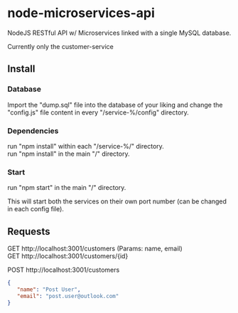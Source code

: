 # node-microservices-api
NodeJS RESTful API w/ Microservices linked with a single MySQL database.

Currently only the customer-service

## Install

### Database

Import the "dump.sql" file into the database of your liking and change the "config.js" file content in every "/service-%/config" directory.

### Dependencies

run "npm install" within each "/service-%/" directory.  
run "npm install" in the main "/" directory.

### Start

run "npm start" in the main "/" directory.

This will start both the services on their own port number (can be changed in each config file).

## Requests

   GET http://localhost:3001/customers       (Params: name, email)   
   GET http://localhost:3001/customers/{id}  

   POST http://localhost:3001/customers  

   ```json
   {
      "name": "Post User",
      "email": "post.user@outlook.com"
   }
   ```
